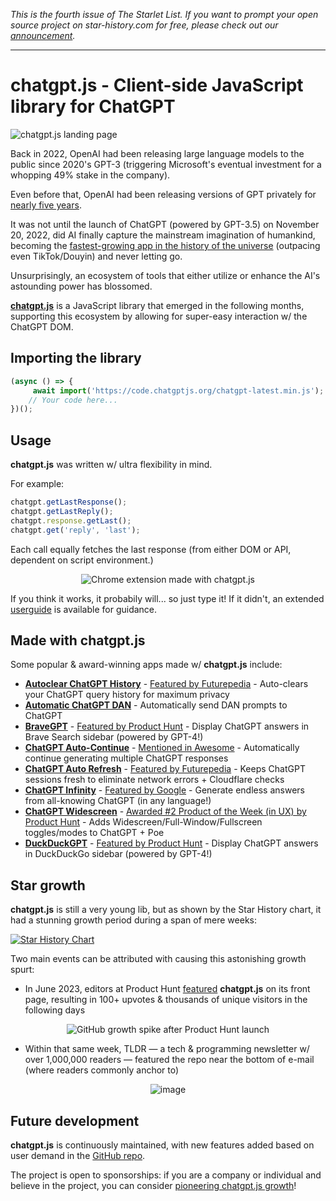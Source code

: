 *This is the fourth issue of The Starlet List. If you want to prompt your open source project on star-history.com for free, please check out our [announcement](/blog/list-your-open-source-project).*

---

# chatgpt.js - Client-side JavaScript library for ChatGPT

<div>

![chatgpt.js landing page](/blog/assets/chatgpt-js/chatgpt-js-landing-page.webp)

</div>

Back in 2022, OpenAI had been releasing large language models to the public since 2020's GPT-3 (triggering Microsoft's eventual investment for a whopping 49% stake in the company).

Even before that, OpenAI had been releasing versions of GPT privately for [nearly five years](https://cdn.openai.com/research-covers/language-unsupervised/language_understanding_paper.pdf).

It was not until the launch of ChatGPT (powered by GPT-3.5) on November 20, 2022, did AI finally capture the mainstream imagination of humankind, becoming the [fastest-growing app in the history of the universe](https://www.zdnet.com/article/chatgpt-just-became-the-fastest-growing-app-of-all-time/) (outpacing even TikTok/Douyin) and never letting go.

Unsurprisingly, an ecosystem of tools that either utilize or enhance the AI's astounding power has blossomed.

**[chatgpt.js](https://chatgpt.js.org)** is a JavaScript library that emerged in the following months, supporting this ecosystem by allowing for super-easy interaction w/ the ChatGPT DOM.

## Importing the library

```js
(async () => {
     await import('https://code.chatgptjs.org/chatgpt-latest.min.js');
    // Your code here...
})();
```

## Usage

**chatgpt.js** was written w/ ultra flexibility in mind.

For example:

```js
chatgpt.getLastResponse();
chatgpt.getLastReply();
chatgpt.response.getLast();
chatgpt.get('reply', 'last');
```

Each call equally fetches the last response (from either DOM or API, dependent on script environment.)

<div align="center">

![Chrome extension made with chatgpt.js](/blog/assets/chatgpt-js/chatgpt-extension-loaded.webp)

</div>

If you think it works, it probabily will... so just type it! If it didn't, an extended [userguide](https://github.com/kudoai/chatgpt.js/blob/main/docs/USERGUIDE.md) is available for guidance.

## Made with chatgpt.js

Some popular & award-winning apps made w/ **chatgpt.js** include:

- **[Autoclear ChatGPT History](https://autoclearchatgpt.com)** - <ins>Featured by Futurepedia</ins> - Auto-clears your ChatGPT query history for maximum privacy
- **[Automatic ChatGPT DAN](https://github.com/madkarmaa/automatic-chatgpt-dan)** - Automatically send DAN prompts to ChatGPT
- **[BraveGPT](https://bravegpt.com)** - <ins>Featured by Product Hunt</ins> - Display ChatGPT answers in Brave Search sidebar (powered by GPT-4!)
- **[ChatGPT Auto-Continue](https://chatgptautocontinue.com)** - <ins>Mentioned in Awesome</ins> - Automatically continue generating multiple ChatGPT responses
- **[ChatGPT Auto Refresh](https://chatgptautorefresh.com)** - <ins>Featured by Futurepedia</ins> - Keeps ChatGPT sessions fresh to eliminate network errors + Cloudflare checks
- **[ChatGPT Infinity](https://chatgptinfinity.com)** - <ins>Featured by Google</ins> - Generate endless answers from all-knowing ChatGPT (in any language!)
- **[ChatGPT Widescreen](https://chatgptwidescreen.com)** - <ins>Awarded #2 Product of the Week (in UX) by Product Hunt</ins> - Adds Widescreen/Full-Window/Fullscreen toggles/modes to ChatGPT + Poe
- **[DuckDuckGPT](https://duckduckgpt.com)** - <ins>Featured by Product Hunt</ins> - Display ChatGPT answers in DuckDuckGo sidebar (powered by GPT-4!)

## Star growth

**chatgpt.js** is still a very young lib, but as shown by the Star History chart, it had a stunning growth period during a span of mere weeks:

[![Star History Chart](https://api.star-history.com/svg?repos=kudoai/chatgpt.js&type=Date)](https://star-history.com/#kudoai/chatgpt.js&Date)

Two main events can be attributed with causing this astonishing growth spurt:

- In June 2023, editors at Product Hunt [featured](https://www.producthunt.com/products/chatgpt-js#chatgpt-js) **chatgpt.js** on its front page, resulting in 100+ upvotes & thousands of unique visitors in the following days

<div align="center">

![GitHub growth spike after Product Hunt launch](/blog/assets/chatgpt-js/github-traffic-spike-after-product-hunt-launch.webp)

</div>

- Within that same week, TLDR — a tech & programming newsletter w/ over 1,000,000 readers — featured the repo near the bottom of e-mail (where readers commonly anchor to)

<div align="center">

![image](/blog/assets/chatgpt-js/tldr-newslettere-featuring-chatgpt-js.webp)

</div>

## Future development

**chatgpt.js** is continuously maintained, with new features added based on user demand in the [GitHub repo](https://github.com/kudoai/chatgpt.js).

The project is open to sponsorships: if you are a company or individual and believe in the project, you can consider [pioneering chatgpt.js growth](https://github.com/sponsors/kudoai)!
